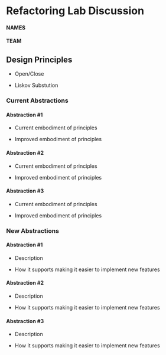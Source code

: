 # Refactoring Lab Discussion
#### NAMES
#### TEAM


## Design Principles

* Open/Close

* Liskov Substution



### Current Abstractions

#### Abstraction #1
* Current embodiment of principles

* Improved embodiment of principles


#### Abstraction #2
* Current embodiment of principles

* Improved embodiment of principles


#### Abstraction #3
* Current embodiment of principles

* Improved embodiment of principles


### New Abstractions

#### Abstraction #1
* Description

* How it supports making it easier to implement new features


#### Abstraction #2
* Description

* How it supports making it easier to implement new features


#### Abstraction #3
* Description

* How it supports making it easier to implement new features

